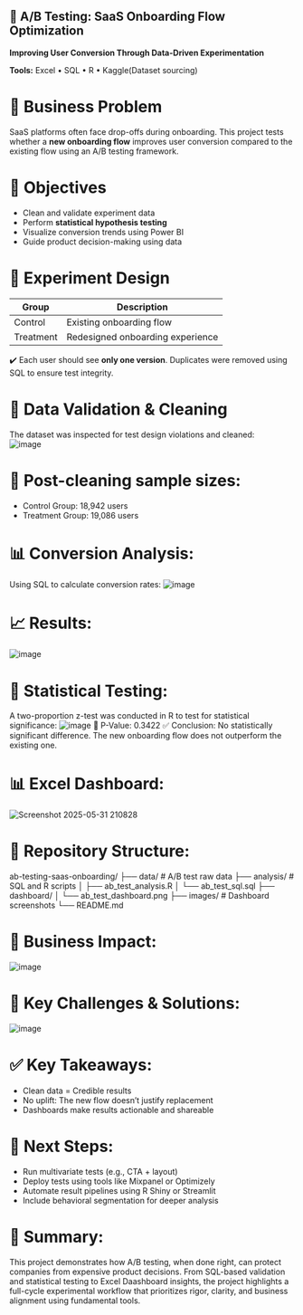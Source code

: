 ## 🧪 A/B Testing: SaaS Onboarding Flow Optimization  
**Improving User Conversion Through Data-Driven Experimentation**

**Tools:** Excel • SQL • R • Kaggle(Dataset sourcing)

# 📌 Business Problem  
SaaS platforms often face drop-offs during onboarding. This project tests whether a **new onboarding flow** improves user conversion compared to the existing flow using an A/B testing framework.

# 🎯 **Objectives**  
- Clean and validate experiment data  
- Perform **statistical hypothesis testing**  
- Visualize conversion trends using Power BI  
- Guide product decision-making using data

# 🧬 **Experiment Design**  
| Group      | Description                      |
|------------|----------------------------------|
| Control    | Existing onboarding flow         |
| Treatment  | Redesigned onboarding experience |

✔️ Each user should see **only one version**. Duplicates were removed using SQL to ensure test integrity.


# 🧹 **Data Validation & Cleaning**  
The dataset was inspected for test design violations and cleaned:  
![image](https://github.com/user-attachments/assets/4226080d-5182-46d7-823a-e8b68ab0bc4d)

# 📌 **Post-cleaning sample sizes:**
- Control Group: 18,942 users
- Treatment Group: 19,086 users

# 📊 **Conversion Analysis:**
Using SQL to calculate conversion rates:
![image](https://github.com/user-attachments/assets/111fd7a9-feab-41ca-acda-d37460caf668)

# 📈 **Results:**
![image](https://github.com/user-attachments/assets/8a7099d2-0d1e-4f1f-936e-2d971628f41c)

# 📐 **Statistical Testing:**
A two-proportion z-test was conducted in R to test for statistical significance:
![image](https://github.com/user-attachments/assets/5c0a8921-2319-4bf6-adb5-2c231d2e7657)
📌 P-Value: 0.3422
✅ Conclusion: No statistically significant difference. The new onboarding flow does not outperform the existing one.

# 📊 **Excel Dashboard:**
![Screenshot 2025-05-31 210828](https://github.com/user-attachments/assets/e336f5c8-ee1e-4851-85fd-c2d9c0175adf)

# 📂 **Repository Structure:**
ab-testing-saas-onboarding/
├── data/                  # A/B test raw data
├── analysis/              # SQL and R scripts
│   ├── ab_test_analysis.R
│   └── ab_test_sql.sql
├── dashboard/
│   └── ab_test_dashboard.png
├── images/                # Dashboard screenshots
└── README.md

# 💼 **Business Impact:**
![image](https://github.com/user-attachments/assets/da523e6d-8f93-4725-a06f-39e725aa469c)

# 🧠 **Key Challenges & Solutions:**
![image](https://github.com/user-attachments/assets/26e249cf-17a7-4de7-9854-3f3dce9c2de3)

# ✅ **Key Takeaways:**
- Clean data = Credible results
- No uplift: The new flow doesn’t justify replacement
- Dashboards make results actionable and shareable

# 🚀 **Next Steps:**
- Run multivariate tests (e.g., CTA + layout)
- Deploy tests using tools like Mixpanel or Optimizely
- Automate result pipelines using R Shiny or Streamlit
- Include behavioral segmentation for deeper analysis

# 📌 **Summary:**
This project demonstrates how A/B testing, when done right, can protect companies from expensive product decisions. From SQL-based validation and statistical testing to Excel Daashboard insights, the project highlights a full-cycle experimental workflow that prioritizes rigor, clarity, and business alignment using fundamental tools.
